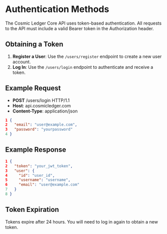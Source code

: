# Authentication Methods

The Cosmic Ledger Core API uses token-based authentication. All requests to the API must include a valid Bearer token in the Authorization header.

## Obtaining a Token

1. **Register a User**: Use the `/users/register` endpoint to create a new user account.
2. **Log In**: Use the `/users/login` endpoint to authenticate and receive a token.

## Example Request

- **POST** /users/login HTTP/1.1
- **Host**: api.cosmicledger.com
- **Content-Type**: application/json

```json
1 {
2   "email": "user@example.com",
3   "password": "yourpassword"
4 }
```

## Example Response

```json
1 {
2   "token": "your_jwt_token",
3   "user": {
4     "id": "user_id",
5     "username": "username",
6     "email": "user@example.com"
7   }
8 }
```

## Token Expiration
Tokens expire after 24 hours. You will need to log in again to obtain a new token.
